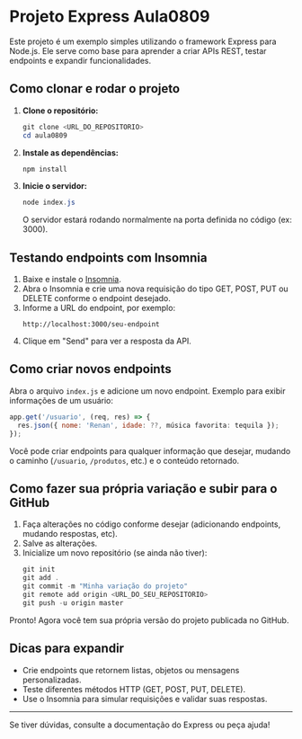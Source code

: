# Projeto Express Aula0809

Este projeto é um exemplo simples utilizando o framework Express para Node.js. Ele serve como base para aprender a criar APIs REST, testar endpoints e expandir funcionalidades.

## Como clonar e rodar o projeto

1. **Clone o repositório:**
   ```powershell
   git clone <URL_DO_REPOSITORIO>
   cd aula0809
   ```
2. **Instale as dependências:**
   ```powershell
   npm install
   ```
3. **Inicie o servidor:**
   ```powershell
   node index.js
   ```
   O servidor estará rodando normalmente na porta definida no código (ex: 3000).

## Testando endpoints com Insomnia

1. Baixe e instale o [Insomnia](https://insomnia.rest/download).
2. Abra o Insomnia e crie uma nova requisição do tipo GET, POST, PUT ou DELETE conforme o endpoint desejado.
3. Informe a URL do endpoint, por exemplo:
   ```
   http://localhost:3000/seu-endpoint
   ```
4. Clique em "Send" para ver a resposta da API.

## Como criar novos endpoints

Abra o arquivo `index.js` e adicione um novo endpoint. Exemplo para exibir informações de um usuário:

```js
app.get('/usuario', (req, res) => {
  res.json({ nome: 'Renan', idade: ??, música favorita: tequila });
});
```

Você pode criar endpoints para qualquer informação que desejar, mudando o caminho (`/usuario`, `/produtos`, etc.) e o conteúdo retornado.

## Como fazer sua própria variação e subir para o GitHub

1. Faça alterações no código conforme desejar (adicionando endpoints, mudando respostas, etc).
2. Salve as alterações.
3. Inicialize um novo repositório (se ainda não tiver):
   ```powershell
   git init
   git add .
   git commit -m "Minha variação do projeto"
   git remote add origin <URL_DO_SEU_REPOSITORIO>
   git push -u origin master
   ```

Pronto! Agora você tem sua própria versão do projeto publicada no GitHub.

## Dicas para expandir
- Crie endpoints que retornem listas, objetos ou mensagens personalizadas.
- Teste diferentes métodos HTTP (GET, POST, PUT, DELETE).
- Use o Insomnia para simular requisições e validar suas respostas.

---

Se tiver dúvidas, consulte a documentação do Express ou peça ajuda!
